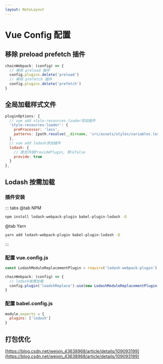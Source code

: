 ```yaml
---
layout: NoteLayout
---
```


# Vue Config 配置

## 移除 preload prefetch 插件

```js
chainWebpack: (config) => {
  // 移除 preload 插件
  config.plugins.delete('preload')
  // 移除 prefetch 插件
  config.plugins.delete('prefetch')
}
```

## 全局加载样式文件

```js
pluginOptions: {
  // vue add style-resources-loader添加插件
  'style-resources-loader': {
    preProcessor: 'less',
    patterns: [path.resolve(__dirname, 'src/assets/styles/variables.less')]
  },
  // vue add lodash添加插件
  lodash: {
    // 是否开启ProvidePlugin, 默认false
    provide: true
  }
},
```

## Lodash 按需加载

### 插件安装

::: tabs
@tab NPM

```sh
npm install lodash-webpack-plugin babel-plugin-lodash -D
```

@tab Yarn

```sh
yarn add lodash-webpack-plugin babel-plugin-lodash -D
```

:::

### 配置 vue.config.js

```javascript
const LodashModuleReplacementPlugin = require('lodash-webpack-plugin')

chainWebpack: (config) => {
  // lodash按需加载
  config.plugin('loadshReplace').use(new LodashModuleReplacementPlugin())
}
```

### 配置 babel.config.js

```javascript
module.exports = {
  plugins: ['lodash']
}
```

## 打包优化

[https://blog.csdn.net/weixin_43638968/article/details/109093199](https://blog.csdn.net/weixin_43638968/article/details/109093199)

